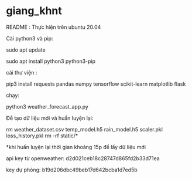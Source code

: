 # giang_khnt

README : Thực hiện trên ubuntu 20.04

Cài python3 và pip:

sudo apt update

sudo apt install python3 python3-pip

cài thư viện :

pip3 install requests pandas numpy tensorflow scikit-learn matplotlib flask

chạy:

python3 weather_forecast_app.py

Để tạo dữ liệu mới và huấn luyện lại:

rm weather_dataset.csv temp_model.h5 rain_model.h5 scaler.pkl loss_history.pkl rm -rf static/*

*khi huấn luyện lại thời gian khoảng 15p để lấy dữ liệu mới

api key từ openweather: d2d021ceb18c28747d865fd2b33d71ea

key dự phòng: b19d206dbc49beb17d642bcba1d7ed5b

